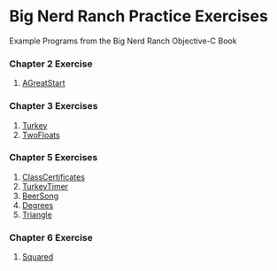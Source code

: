 Big Nerd Ranch Practice Exercises
============

Example Programs from the Big Nerd Ranch Objective-C Book

### Chapter 2 Exercise

1. [AGreatStart](https://github.com/eightamrock/bignerdranch/tree/master/AGreatStart)

### Chapter 3 Exercises

1. [Turkey](https://github.com/eightamrock/bignerdranch/tree/master/Turkey)
2. [TwoFloats](https://github.com/eightamrock/bignerdranch/tree/master/TwoFloats)

### Chapter 5 Exercises

1. [ClassCertificates](https://github.com/eightamrock/bignerdranch/tree/master/ClassCertificates)
2. [TurkeyTimer](https://github.com/eightamrock/bignerdranch/tree/master/TurkeyTimer)
3. [BeerSong](https://github.com/eightamrock/bignerdranch/tree/master/BeerSong)
4. [Degrees](https://github.com/eightamrock/bignerdranch/tree/master/Degrees)
5. [Triangle](https://github.com/eightamrock/bignerdranch/tree/master/Triangle)

### Chapter 6 Exercise 

1. [Squared](https://github.com/eightamrock/bignerdranch/tree/master/Squared)
